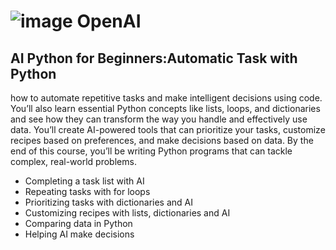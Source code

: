 # ![image](https://github.com/user-attachments/assets/35f315f5-15fb-4236-9f1d-9ee2554b7d56) OpenAI

## AI Python for Beginners:Automatic Task with Python    
how to automate repetitive tasks and make intelligent decisions using code. You’ll also learn essential Python concepts like lists, loops, and dictionaries and see how they can transform the way you handle and effectively use data. You’ll create AI-powered tools that can prioritize your tasks, customize recipes based on preferences, and make decisions based on data. By the end of this course, you’ll be writing Python programs that can tackle complex, real-world problems.

- Completing a task list with AI
- Repeating tasks with for loops
- Prioritizing tasks with dictionaries and AI
- Customizing recipes with lists, dictionaries and AI
- Comparing data in Python
- Helping AI make decisions


